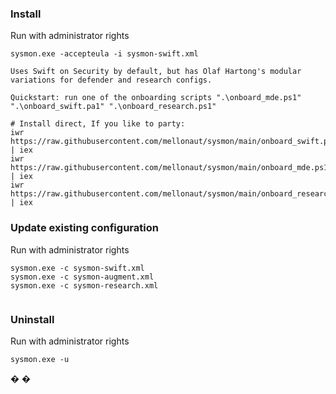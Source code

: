 ### Install ###
Run with administrator rights
~~~~
sysmon.exe -accepteula -i sysmon-swift.xml

Uses Swift on Security by default, but has Olaf Hartong's modular variations for defender and research configs.

Quickstart: run one of the onboarding scripts ".\onboard_mde.ps1" ".\onboard_swift.pa1" ".\onboard_research.ps1"

# Install direct, If you like to party:
iwr https://raw.githubusercontent.com/mellonaut/sysmon/main/onboard_swift.ps1 | iex
iwr https://raw.githubusercontent.com/mellonaut/sysmon/main/onboard_mde.ps1 | iex
iwr https://raw.githubusercontent.com/mellonaut/sysmon/main/onboard_research.ps1 | iex

~~~~

### Update existing configuration ###
Run with administrator rights
~~~~
sysmon.exe -c sysmon-swift.xml
sysmon.exe -c sysmon-augment.xml
sysmon.exe -c sysmon-research.xml


~~~~

### Uninstall ###
Run with administrator rights
~~~~
sysmon.exe -u
~~~~


�
�
